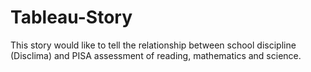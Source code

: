 # Tableau-Story
This story would like to tell the relationship between school discipline (Disclima) and PISA assessment of reading, mathematics and science.

